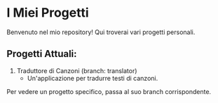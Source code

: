 # I Miei Progetti

Benvenuto nel mio repository! Qui troverai vari progetti personali.

## Progetti Attuali:

1. Traduttore di Canzoni (branch: translator)
   - Un'applicazione per tradurre testi di canzoni.

Per vedere un progetto specifico, passa al suo branch corrispondente.
